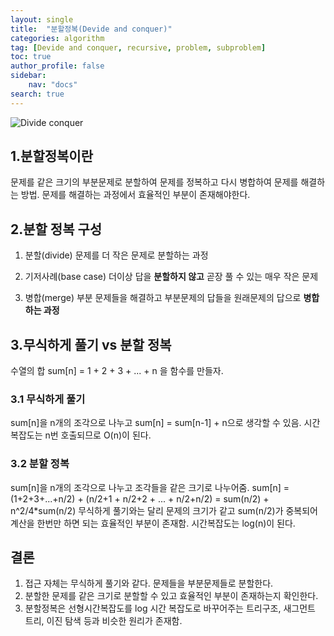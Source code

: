 ```yaml
---
layout: single
title:  "분할정복(Devide and conquer)"
categories: algorithm 
tag: [Devide and conquer, recursive, problem, subproblem]
toc: true
author_profile: false
sidebar:
    nav: "docs"
search: true
---
```

![Divide   conquer](https://github.com/jeonghwanin/jeonghwanin.github.io/assets/99806622/9358e889-bc84-4810-a1d4-6870b3472f85)



## 1.분할정복이란
문제를 같은 크기의 부분문제로 분할하여 문제를 정복하고 다시 병합하여 문제를 해결하는 방법.
문제를 해결하는 과정에서 효율적인 부분이 존재해야한다.

## 2.분할 정복 구성
1. 분할(divide)
문제를 더 작은 문제로 분할하는 과정

2. 기저사례(base case)
더이상 답을 **분할하지 않고** 곧장 풀 수 있는 매우 작은 문제

3. 병합(merge)
부분 문제들을 해결하고 부분문제의 답들을 원래문제의 답으로 **병합하는 과정**

## 3.무식하게 풀기 vs 분할 정복
수열의 합 sum[n] = 1 + 2 + 3 + ... + n 을 함수를 만들자.

### 3.1 무식하게 풀기
sum[n]을 n개의 조각으로 나누고 sum[n] = sum[n-1] + n으로 생각할 수 있음.
시간복잡도는 n번 호출되므로 O(n)이 된다.

### 3.2 분할 정복
sum[n]을 n개의 조각으로 나누고 조각들을 같은 크기로 나누어줌.
sum[n] = (1+2+3+...+n/2) + (n/2+1 + n/2+2 + ... + n/2+n/2) = sum(n/2) + n^2/4*sum(n/2)
무식하게 풀기와는 달리 문제의 크기가 같고 sum(n/2)가 중복되어 계산을 한번만 하면 되는 효율적인 부분이 존재함.
시간복잡도는 log(n)이 된다.

## 결론
1. 접근 자체는 무식하게 풀기와 같다. 문제들을 부분문제들로 분할한다.
2. 분할한 문제를 같은 크기로 분할할 수 있고 효율적인 부분이 존재하는지 확인한다.
3. 분할정복은 선형시간복잡도를 log 시간 복잡도로 바꾸어주는 트리구조, 새그먼트 트리, 이진 탐색 등과 비슷한 원리가 존재함.
 